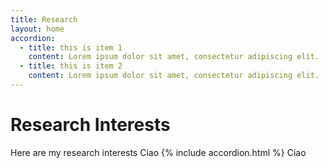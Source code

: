 ```yaml
---
title: Research
layout: home
accordion: 
  - title: this is item 1
    content: Lorem ipsum dolor sit amet, consectetur adipiscing elit. 
  - title: this is item 2
    content: Lorem ipsum dolor sit amet, consectetur adipiscing elit.
---
```

# Research Interests
Here are my research interests
Ciao
{% include accordion.html %}
Ciao
